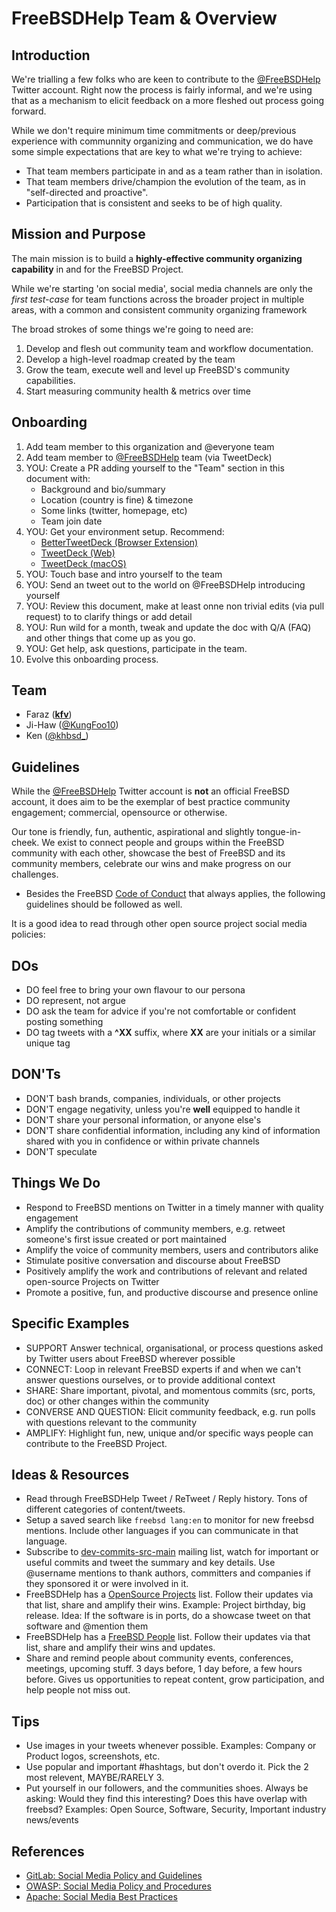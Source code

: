 # FreeBSDHelp Team & Overview

## Introduction

We're trialling a few folks who are keen to contribute to the
[@FreeBSDHelp](https://twitter.com/FreeBSDHelp) Twitter account. Right now the
process is fairly informal, and we're using that as a mechanism to elicit
feedback on a more fleshed out process going forward.

While we don't require minimum time commitments or deep/previous experience with communnity organizing and communication, we do have
some simple expectations that are key to what we're trying to achieve:

 * That team members participate in and as a team rather than in isolation.
 * That team members drive/champion the evolution of the team, as in "self-directed and proactive".
 * Participation that is consistent and seeks to be of high quality.

## Mission and Purpose

The main mission is to build a **highly-effective community organizing capability** in and for the FreeBSD Project.

While we're starting 'on social media', social media channels are only the _first test-case_ for team functions across the broader project in multiple areas, with a common and consistent community organizing framework

The broad strokes of some things we're going to need are:

1. Develop and flesh out community team and workflow documentation.
2. Develop a high-level roadmap created by the team
3. Grow the team, execute well and level up FreeBSD's community capabilities.
4. Start measuring community health & metrics over time

## Onboarding

1. Add team member to this organization and @everyone team
2. Add team member to [@FreeBSDHelp](https://twitter.com/FreeBSDHelp) team (via TweetDeck)
3. YOU: Create a PR adding yourself to the "Team" section in this document with:
   * Background and bio/summary
   * Location (country is fine) & timezone
   * Some links (twitter, homepage, etc)
   * Team join date
5. YOU: Get your environment setup. Recommend:
   * [BetterTweetDeck (Browser Extension)](https://better.tw/)
   * [TweetDeck (Web)](https://tweetdeck.twitter.com/)
   * [TweetDeck (macOS)](https://apps.apple.com/us/app/tweetdeck-by-twitter/id485812721)
6. YOU: Touch base and intro yourself to the team
7. YOU: Send an tweet out to the world on @FreeBSDHelp introducing yourself
8. YOU: Review this document, make at least onne non trivial edits (via pull request) to to clarify things or add detail
9. YOU: Run wild for a month, tweak and update the doc with Q/A (FAQ) and other things that come up as you go.
10. YOU: Get help, ask questions, participate in the team.
11. Evolve this onboarding process.

## Team

 * Faraz ([__kfv__](https://twitter.com/__kfv__)) 
 * Ji-Haw ([@KungFoo10](https://twitter.com/kungfoo10))
 * Ken ([@khbsd_](https://twitter.com/khbsd_))

## Guidelines

While the [@FreeBSDHelp](https://twitter.com/FreeBSDHelp) Twitter account is
**not** an official FreeBSD account, it does aim to be the exemplar of best
practice community engagement; commercial, opensource or otherwise.

Our tone is friendly, fun, authentic, aspirational and slightly tongue-in-cheek.
We exist to connect people and groups within the FreeBSD community with each
other, showcase the best of FreeBSD and its community members, celebrate our
wins and make progress on our challenges.

* Besides the FreeBSD [Code of
  Conduct](https://www.freebsd.org/internal/code-of-conduct/) that always
  applies, the following guidelines should be followed as well.
  
It is a good idea to read through other open source project social media policies:

## DOs


* DO feel free to bring your own flavour to our persona
* DO represent, not argue
* DO ask the team for advice if you're not comfortable or confident posting
  something
* DO tag tweets with a **^XX** suffix, where **XX** are your initials or a
  similar unique tag

## DON'Ts

* DON'T bash brands, companies, individuals, or other projects
* DON'T engage negativity, unless you're **well** equipped to handle it
* DON'T share your personal information, or anyone else's
* DON'T share confidential information, including any kind of information shared
  with you in confidence or within private channels
* DON'T speculate

## Things We Do

* Respond to FreeBSD mentions on Twitter in a timely manner with quality
  engagement
* Amplify the contributions of community members, e.g. retweet someone's
  first issue created or port maintained
* Amplify the voice of community members, users and contributors alike
* Stimulate positive conversation and discourse about FreeBSD
* Positively amplify the work and contributions of relevant and related
  open-source Projects on Twitter
* Promote a positive, fun, and productive discourse and presence online

## Specific Examples

* SUPPORT Answer technical, organisational, or process questions asked by Twitter
  users about FreeBSD wherever possible
* CONNECT: Loop in relevant FreeBSD experts if and when we can't answer questions
  ourselves, or to provide additional context
* SHARE: Share important, pivotal, and momentous commits (src, ports, doc) or other
  changes within the community
* CONVERSE AND QUESTION: Elicit community feedback, e.g. run polls with questions relevant to the
  community
* AMPLIFY: Highlight fun, new, unique and/or specific ways people can contribute to
  the FreeBSD Project.

## Ideas & Resources

 * Read through FreeBSDHelp Tweet / ReTweet / Reply history. Tons of different categories of content/tweets.
 * Setup a saved search like `freebsd lang:en` to monitor for new freebsd mentions. 
   Include other languages if you can communicate in that language.
 * Subscribe to [dev-commits-src-main](https://lists.freebsd.org/mailman/listinfo/dev-commits-src-main) mailing list, watch
  for important or useful commits and tweet the summary and key details. Use @username mentions to thank authors, committers and
  companies if they sponsored it or were involved in it.
 * FreeBSDHelp has a [OpenSource Projects](https://twitter.com/i/lists/1340730882705874944) list. Follow their updates via that list, share and
   amplify their wins. Example: Project birthday, big release. Idea: If the software is in ports, do a showcase tweet on that software
   and @mention them
 * FreeBSDHelp has a [FreeBSD People](https://twitter.com/i/lists/1340730882705874944) list. Follow their updates via that list, share and
   amplify their wins and updates.
 * Share and remind people about community events, conferences, meetings, upcoming stuff. 3 days before, 1 day before, a few hours before. Gives us opportunities to repeat content, grow participation, and help people not miss out.

## Tips

 * Use images in your tweets whenever possible. Examples: Company or Product logos, screenshots, etc.
 * Use popular and important #hashtags, but don't overdo it. Pick the 2 most relevent, MAYBE/RARELY 3.
 * Put yourself in our followers, and the communities shoes. Always be asking: Would they find this interesting?
   Does this have overlap with freebsd? Examples: Open Source, Software,  Security, Important industry news/events
   
## References

* [GitLab: Social Media Policy and
  Guidelines](https://about.gitlab.com/handbook/marketing/social-media-guidelines/)
* [OWASP: Social Media Policy and
  Procedures](https://owasp.org/www-policy/operational/social-media)
* [Apache: Social Media Best
  Practices](https://www.apache.org/foundation/marks/socialmedia)
